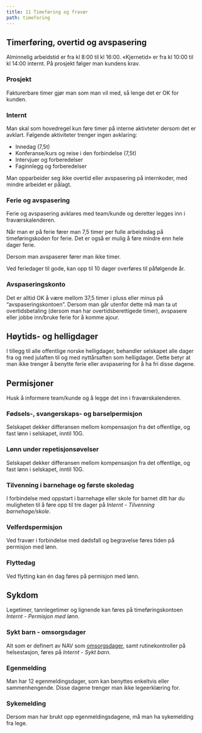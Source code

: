 ```yaml
---
title: 11 Timeføring og fravær
path: timeforing
---
```



## Timerføring, overtid og avspasering

Alminnelig arbeidstid er fra kl 8:00 til kl 16:00. «Kjernetid» er fra kl 10:00 til kl 14:00 internt. På prosjekt følger man kundens krav.

### Prosjekt

Fakturerbare timer gjør man som man vil med, så lenge det er OK for kunden.

### Internt

Man skal som hovedregel kun føre timer på interne aktivteter dersom det er avklart. Følgende aktiviteter trenger ingen avklaring:

- Innedag (7,5t)
- Konferanse/kurs og reise i den forbindelse (7,5t)
- Intervjuer og forberedelser
- Faginnlegg og forberedelser

Man opparbeider seg ikke overtid eller avspasering på internkoder, med mindre arbeidet er pålagt.

### Ferie og avspasering

Ferie og avspasering avklares med team/kunde og deretter legges inn i fraværskalenderen. 

Når man er på ferie fører man 7,5 timer per fulle arbeidsdag på timeføringskoden for ferie. Det er også er mulig å føre mindre enn hele dager ferie.

Dersom man avspaserer fører man ikke timer.

Ved feriedager til gode, kan opp til 10 dager overføres til påfølgende år.


### Avspaseringskonto
Det er alltid OK å være mellom 37,5 timer i pluss eller minus på “avspaseringskontoen”. Dersom man går utenfor dette må man ta ut overtidsbetaling (dersom man har overtidsberettigede timer), avspasere eller jobbe inn/bruke ferie for å komme ajour.

## Høytids- og helligdager
I tillegg til alle offentlige norske helligdager, behandler selskapet alle dager fra og med julaften til og med nyttårsaften som helligdager. Dette betyr at man ikke trenger å benytte ferie eller avspasering for å ha fri disse dagene.

## Permisjoner
Husk å informere team/kunde og å legge det inn i fraværskalenderen. 


### Fødsels-, svangerskaps- og barselpermisjon

Selskapet dekker differansen mellom kompensasjon fra det offentlige, og fast lønn i selskapet, inntil 10G.

### Lønn under repetisjonsøvelser

Selskapet dekker differansen mellom kompensasjon fra det offentlige, og fast lønn i selskapet, inntil 10G.

### Tilvenning i barnehage og første skoledag

I forbindelse med oppstart i barnehage eller skole for barnet ditt har du muligheten til å føre opp til tre dager på *Internt - Tilvenning barnehage/skole*.

### Velferdspermisjon

Ved fravær i forbindelse med dødsfall og begravelse føres tiden på permisjon med lønn.

### Flyttedag

Ved flytting kan én dag føres på permisjon med lønn.

## Sykdom
Legetimer, tannlegetimer og lignende kan føres på timeføringskontoen *Internt - Permisjon med lønn*.

### Sykt barn - omsorgsdager
Alt som er definert av NAV som [omsorgsdager](https://www.nav.no/no/Person/Familie/Sykdom+i+familien/omsorgsdager), samt rutinekontroller på helsestasjon, føres på  *Internt - Sykt barn*.

### Egenmelding

Man har 12 egenmeldingsdager, som kan benyttes enkeltvis eller sammenhengende. Disse dagene trenger man ikke legeerklæring for.

### Sykemelding

Dersom man har brukt opp egenmeldingsdagene, må man ha sykemelding fra lege.
